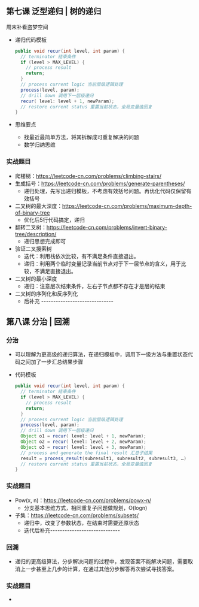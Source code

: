 ## 第七课 泛型递归 | 树的递归
周末补看盗梦空间

- 递归代码模板

  ```java
  public void recur(int level, int param) { 
    // terminator 结束条件
    if (level > MAX_LEVEL) { 
      // process result 
      return; 
    }
    // process current logic 当前层级逻辑处理
    process(level, param); 
    // drill down 调用下一层级递归
    recur( level: level + 1, newParam); 
    // restore current status 重置当前状态，全局变量值回复
  }
  ```

- 思维要点
  - 找最近最简单方法，将其拆解成可重复解决的问题
  - 数学归纳思维

### 实战题目

- 爬楼梯：https://leetcode-cn.com/problems/climbing-stairs/
- 生成括号：https://leetcode-cn.com/problems/generate-parentheses/
  - 递归处理，先写出递归模板，不考虑有效括号问题。再优化代码仅保留有效括号
- 二叉树的最大深度：https://leetcode-cn.com/problems/maximum-depth-of-binary-tree
  - 优化后5行代码搞定，递归
- 翻转二叉树：https://leetcode-cn.com/problems/invert-binary-tree/description/
  - 递归思想完成即可
- 验证二叉搜索树
  - 迭代：利用栈依次比较，有不满足条件直接退出。
  - 递归：利用两个临时变量记录当前节点对于下一层节点的含义，用于比较，不满足直接退出。
- 二叉树的最小深度
  - 递归：注意层次结束条件，左右子节点都不存在才是层的结束
- 二叉树的序列化和反序列化
  - 后补充 ------------------------------

## 第八课 分治 | 回溯

### 分治

- 可以理解为更高级的递归算法，在递归模板中，调用下一级方法与重置状态代码之间加了一步汇总结果步骤

- 代码模板

  ```java
  public void recur(int level, int param) { 
    // terminator 结束条件
    if (level > MAX_LEVEL) { 
      // process result 
      return; 
    }
    // process current logic 当前层级逻辑处理
    process(level, param); 
    // drill down 调用下一层级递归
    Object o1 = recur( level: level + 1, newParam); 
    Object o2 = recur( level: level + 2, newParam); 
    Object o3 = recur( level: level + 3, newParam); 
    // process and generate the final result 汇总子结果
    result = process_result(subresult1, subresult2, subresult3, …)
    // restore current status 重置当前状态，全局变量值回复
  }
  ```

### 实战题目

- Pow(x, n)：https://leetcode-cn.com/problems/powx-n/
  - 分支基本思维方式，相同重复子问题做规划，O(logn)
- 子集：https://leetcode-cn.com/problems/subsets/
  - 递归中，改变了参数状态，在结束时需要还原状态
  - 迭代后补充-----------------------------

### 回溯

- 递归的更高级算法，分步解决问题的过程中，发现答案不能解决问题，需要取消上一步甚至上几步的计算，在通过其他分步解答再次尝试寻找答案。

### 实战题目

- 